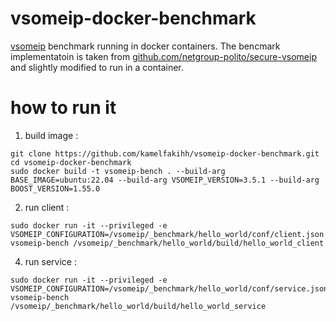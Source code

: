 # vsomeip-docker-benchmark
[vsomeip](https://github.com/COVESA/vsomeip.git) benchmark running in docker containers. The bencmark implementatoin is taken from [github.com/netgroup-polito/secure-vsomeip](https://github.com/netgroup-polito/secure-vsomeip.git) and slightly modified to run in a container.

# how to run it

1. build image :
```
git clone https://github.com/kamelfakihh/vsomeip-docker-benchmark.git
cd vsomeip-docker-benchmark
sudo docker build -t vsomeip-bench . --build-arg BASE_IMAGE=ubuntu:22.04 --build-arg VSOMEIP_VERSION=3.5.1 --build-arg BOOST_VERSION=1.55.0
```
2. run client :
```
sudo docker run -it --privileged -e VSOMEIP_CONFIGURATION=/vsomeip/_benchmark/hello_world/conf/client.json vsomeip-bench /vsomeip/_benchmark/hello_world/build/hello_world_client
```
4. run service :
```
sudo docker run -it --privileged -e VSOMEIP_CONFIGURATION=/vsomeip/_benchmark/hello_world/conf/service.json vsomeip-bench /vsomeip/_benchmark/hello_world/build/hello_world_service
```
